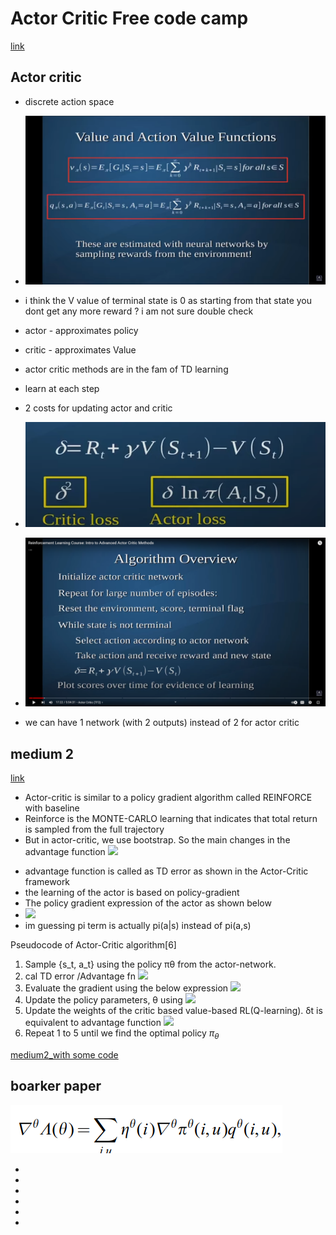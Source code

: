 # Actor Critic Free code camp

<!-- https://arxiv.org/pdf/1810.09126.pdf
prashant sir book for later ref -->


[link](https://www.youtube.com/watch?v=K2qjAixgLqk&t=2s)


## Actor critic 

* discrete action space
* ![](./assets/v1_p1.png)
* i think the V value of terminal state is 0 as starting from that state you dont get any more reward ? i am not sure double check

* actor - approximates policy 
* critic - approximates Value 
* actor critic methods are in the fam of TD learning 
* learn at each step
* 2 costs for updating actor and critic
* ![](./assets/v1_p2.png)
* ![](./assets/v1_p3.png)
* we can have  1 network (with 2 outputs) instead of 2 for actor critic 

## medium 2 
[link](https://medium.com/intro-to-artificial-intelligence/the-actor-critic-reinforcement-learning-algorithm-c8095a655c14#:~:text=In%20a%20simple%20term%2C%20Actor,based%20on%20policy%20gradient%20approach)

- Actor-critic is similar to a policy gradient algorithm called REINFORCE with baseline
- Reinforce is the MONTE-CARLO learning that indicates that total return is sampled from the full trajectory
- But in actor-critic, we use bootstrap. So the main changes in the advantage function
![](https://miro.medium.com/v2/resize:fit:640/format:webp/1*_0C5ZAD8Omt0BAv94jvSeg.png)
* advantage function is called as TD error as shown in the Actor-Critic framework
* the learning of the actor is based on policy-gradient
* The policy gradient expression of the actor as shown below
* ![](https://miro.medium.com/v2/resize:fit:640/format:webp/1*dgmVzeC4Iy8r6BYCMYEMFA.png)
* im guessing pi term is actually pi(a|s) instead of pi(a,s)

Pseudocode of Actor-Critic algorithm[6]
1. Sample {s_t, a_t} using the policy πθ from the actor-network.
2. cal TD error /Advantage fn
![](https://miro.medium.com/v2/resize:fit:640/format:webp/1*_0C5ZAD8Omt0BAv94jvSeg.png)
3. Evaluate the gradient using the below expression
![](https://miro.medium.com/v2/resize:fit:640/format:webp/1*dgmVzeC4Iy8r6BYCMYEMFA.png)
4. Update the policy parameters, θ using 
![](https://miro.medium.com/v2/resize:fit:336/format:webp/1*OnceGSHVnPoYspeGEVbSCQ.png)
5.  Update the weights of the critic based value-based RL(Q-learning). δt is equivalent to advantage function
![](https://miro.medium.com/v2/resize:fit:256/format:webp/1*CsIMak5hjIjL_RJDpI2QUQ.png)
6. Repeat 1 to 5 until we find the optimal policy $π_θ$ 
  

[medium2_with some code](https://arshren.medium.com/unlocking-the-secrets-of-actor-critic-reinforcement-learning-a-beginners-guide-3c5953b13551)

## boarker paper
![](./assets/v1_p4.png)

* 
* 
* 
* 
* 
* 

